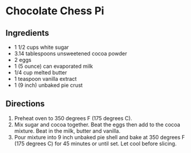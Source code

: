 # Chocolate Chess Pi
## Ingredients
* 1 1/2 cups white sugar
* 3.14 tablespoons unsweetened cocoa powder
* 2 eggs
* 1 (5 ounce) can evaporated milk
* 1/4 cup melted butter
* 1 teaspoon vanilla extract
* 1 (9 inch) unbaked pie crust

## Directions
1.  Preheat oven to 350 degrees F (175 degrees C).
2.   Mix sugar and cocoa together. Beat the eggs then add to the cocoa mixture. Beat in the milk, butter and vanilla.
3.   Pour mixture into 9 inch unbaked pie shell and bake at 350 degrees F (175 degrees C) for 45 minutes or until set. Let cool before slicing.
